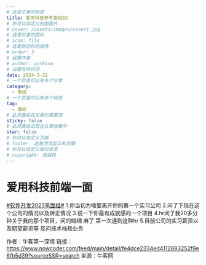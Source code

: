 ```yaml
---
# 这是文章的标题
title: 爱用科技参考面经02
# 你可以自定义封面图片
# cover: /assets/images/cover1.jpg
# 这是页面的图标
# icon: file
# 这是侧边栏的顺序
# order: 3
# 设置作者
# author: yyshino
# 设置写作时间
date: 2024-3-22
# 一个页面可以有多个分类
category:
  - 面经
# 一个页面可以有多个标签
tag:
  - 面经
# 此页面会在文章列表置顶
sticky: false
# 此页面会出现在文章收藏中
star: false
# 你可以自定义页脚
# footer: 这是测试显示的页脚
# 你可以自定义版权信息
# copyright: 无版权
---
```




# 爱用科技前端一面

[#软件开发2023笔面经#]()
1.你当初为啥要离开你的第一个实习公司
2.问了下现在这个公司的情况以及转正情况
3.说一下你最有成就感的一个项目
4.hr问了我20多分钟关于我的那个项目，问的贼细 麻了 第一次遇到这种hr
5.目前公司的实习薪资以及期望薪资等
反问技术栈和业务

作者：牛客第一深情
链接：https://www.nowcoder.com/feed/main/detail/fe4dce2334ed4112893252f9e6fb5d39?sourceSSR=search
来源：牛客网

